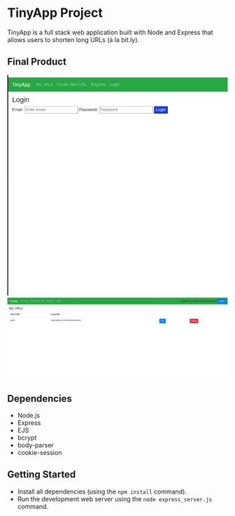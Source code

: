 # TinyApp Project

TinyApp is a full stack web application built with Node and Express that allows users to shorten long URLs (à la bit.ly).

## Final Product

!["screenshot of login page"](https://github.com/SyedHamzaAsim/tinyapp/blob/master/docs/LoginPage.png?raw=true)
!["screenshot of urls page"](https://github.com/SyedHamzaAsim/tinyapp/blob/master/docs/URLS.png?raw=true)

## Dependencies

- Node.js
- Express
- EJS
- bcrypt
- body-parser
- cookie-session


## Getting Started

- Install all dependencies (using the `npm install` command).
- Run the development web server using the `node express_server.js` command.